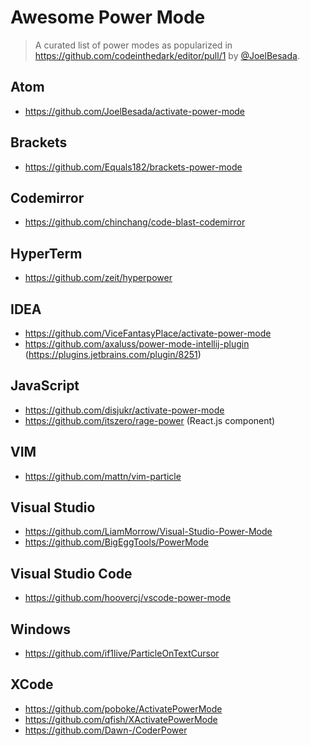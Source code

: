 # Awesome Power Mode

> A curated list of power modes as popularized in https://github.com/codeinthedark/editor/pull/1 by [@JoelBesada](https://github.com/joelbesada).

## Atom

- https://github.com/JoelBesada/activate-power-mode

## Brackets

- https://github.com/Equals182/brackets-power-mode

## Codemirror

- https://github.com/chinchang/code-blast-codemirror

## HyperTerm

- https://github.com/zeit/hyperpower

## IDEA

- https://github.com/ViceFantasyPlace/activate-power-mode
- https://github.com/axaluss/power-mode-intellij-plugin (https://plugins.jetbrains.com/plugin/8251)

## JavaScript

- https://github.com/disjukr/activate-power-mode
- https://github.com/itszero/rage-power (React.js component)

## VIM

- https://github.com/mattn/vim-particle

## Visual Studio 

- https://github.com/LiamMorrow/Visual-Studio-Power-Mode
- https://github.com/BigEggTools/PowerMode

## Visual Studio Code

- https://github.com/hoovercj/vscode-power-mode

## Windows

- https://github.com/if1live/ParticleOnTextCursor

## XCode

- https://github.com/poboke/ActivatePowerMode
- https://github.com/qfish/XActivatePowerMode
- https://github.com/Dawn-/CoderPower
